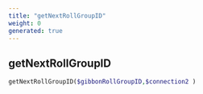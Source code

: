 ```yaml
---
title: "getNextRollGroupID"
weight: 0
generated: true
---
```


## getNextRollGroupID



```php
getNextRollGroupID($gibbonRollGroupID,$connection2 )
```





